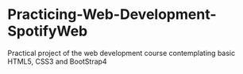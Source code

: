 # Practicing-Web-Development-SpotifyWeb
Practical project of the web development course contemplating basic HTML5, CSS3 and BootStrap4
